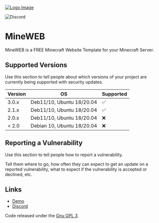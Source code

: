 [![Logo Image](https://cdn.discordapp.com/attachments/936240550925963264/936623117038682132/79217.jpg)](https://pterodactyl.io)

<!-- ![GitHub Workflow Status](https://img.shields.io/github/workflow/status/pterodactyl/panel/tests?label=Tests&style=for-the-badge) --->
![Discord](https://img.shields.io/discord/936240550489751563?label=Discord&logo=Discord&logoColor=white&style=for-the-badge)
<!-- ![GitHub Releases](https://img.shields.io/github/downloads/pterodactyl/panel/latest/total?style=for-the-badge) --->
<!-- ![GitHub contributors](https://img.shields.io/github/contributors/pterodactyl/panel?style=for-the-badge) --->

# MineWEB
MineWEB is a FREE Minecraft Website Template for your Minecraft Server.


## Supported Versions

Use this section to tell people about which versions of your project are
currently being supported with security updates.

| Version | OS |   Supported   |
| ------- | -- | ------------- |
| 3.0.x   | Deb11/10, Ubuntu 18/20.04 | :white_check_mark: |
| 2.1.x   | Deb11/10, Ubuntu 18/20.04 | :white_check_mark: |
| 2.0.x   | Deb11/10, Ubuntu 18/20.04 | :x:           |
| < 2.0   | Debian 10, Ubuntu 18/20.04 | :x:           |

## Reporting a Vulnerability

Use this section to tell people how to report a vulnerability.

Tell them where to go, how often they can expect to get an update on a
reported vulnerability, what to expect if the vulnerability is accepted or
declined, etc.


## Links
* [Demo](https://mineweb.narrowmining.de/)
* [Discord](https://discord.gg/Fdz87T3nRB)



Code released under the [Gnu GPL 3](./LICENSE.md).
